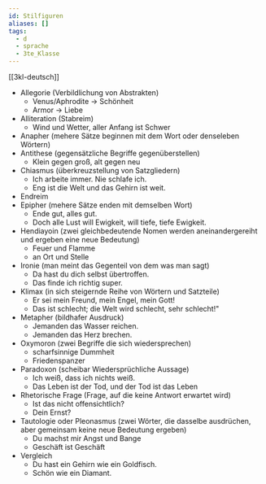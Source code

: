 ```yaml
---
id: Stilfiguren
aliases: []
tags:
  - d
  - sprache
  - 3te_Klasse
---
```

[[3kl-deutsch]]
- Allegorie (Verbildlichung von Abstrakten)
	- Venus/Aphrodite → Schönheit
	- Armor → Liebe 
- Alliteration (Stabreim)
	- Wind und Wetter, aller Anfang ist Schwer
- Anapher (mehere Sätze beginnen mit dem Wort oder denseleben Wörtern)
- Antithese (gegensätzliche Begriffe gegenüberstellen)
	- Klein gegen groß, alt gegen neu
- Chiasmus (überkreuzstellung von Satzgliedern)
	- Ich arbeite immer. Nie schlafe ich.
	- Eng ist die Welt und das Gehirn ist weit.
- Endreim
- Epipher (mehere Sätze enden mit demselben Wort)
	- Ende gut, alles gut.
	- Doch alle Lust will Ewigkeit, will tiefe, tiefe Ewigkeit.
- Hendiayoin (zwei gleichbedeutende Nomen werden aneinandergereiht und ergeben eine neue Bedeutung)
	- Feuer und Flamme
	- an Ort und Stelle 
- Ironie (man meint das Gegenteil von dem was man sagt)
	- Da hast du dich selbst übertroffen.
	- Das finde ich richtig super. 
- Klimax (in sich steigernde Reihe von Wörtern und Satzteile)
	- Er sei mein Freund, mein Engel, mein Gott!
	- Das ist schlecht; die Welt wird schlecht, sehr schlecht!"
- Metapher (bildhafer Ausdruck)
	- Jemanden das Wasser reichen.
	- Jemanden das Herz brechen.
- Oxymoron (zwei Begriffe die sich wiedersprechen)
	 - scharfsinnige Dummheit
	 - Friedenspanzer
- Paradoxon (scheibar Wiedersprüchliche Aussage)
	- Ich weiß, dass ich nichts weiß.
	- Das Leben ist der Tod, und der Tod ist das Leben
- Rhetorische Frage (Frage, auf die keine Antwort erwartet wird)
	- Ist das nicht offensichtlich?
	- Dein Ernst?
- Tautologie oder Pleonasmus (zwei Wörter, die dasselbe ausdrüchen, aber gemeinsam keine neue Bedeutung ergeben)
	- Du machst mir Angst und Bange
	- Geschäft ist Geschäft
- Vergleich
	- Du hast ein Gehirn wie ein Goldfisch.
	- Schön wie ein Diamant.